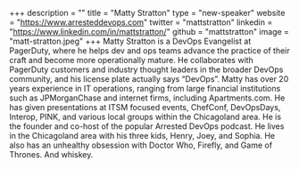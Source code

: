 +++
description = ""
title = "Matty Stratton"
type = "new-speaker"
website = "https://www.arresteddevops.com"
twitter = "mattstratton"
linkedin = "https://www.linkedin.com/in/mattstratton/"
github = "mattstratton"
image = "matt-stratton.jpeg"
+++
Matty Stratton is a DevOps Evangelist at PagerDuty, where he helps dev and ops teams advance the practice of their craft and become more operationally mature. He collaborates with PagerDuty customers and industry thought leaders in the broader DevOps community, and his license plate actually says “DevOps”.
Matty has over 20 years experience in IT operations, ranging from large financial institutions such as JPMorganChase and internet firms, including Apartments.com. He has given presentations at ITSM focused events, ChefConf, DevOpsDays, Interop, PINK, and various local groups within the Chicagoland area. He is the founder and co-host of the popular Arrested DevOps podcast.
He lives in the Chicagoland area with his three kids, Henry, Joey, and Sophia. He also has an unhealthy obsession with Doctor Who, Firefly, and Game of Thrones. And whiskey.